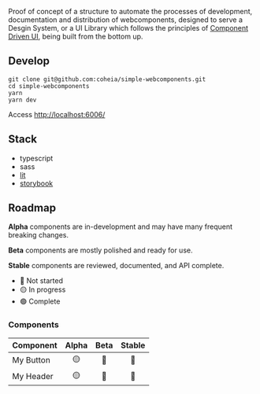 Proof of concept of a structure to automate the processes of development, documentation and distribution of webcomponents, designed to serve a Desgin System, or a UI Library which follows the principles of [Component Driven UI](https://www.componentdriven.org/), being built from the bottom up.

## Develop
```console
git clone git@github.com:coheia/simple-webcomponents.git
cd simple-webcomponents
yarn
yarn dev
```

Access [http://localhost:6006/](http://localhost:6006/)

## Stack
- typescript
- sass
- [lit](https://lit.dev/)
- [storybook](https://storybook.js.org/)

## Roadmap

**Alpha** components are in-development and may have many frequent breaking
changes.

**Beta** components are mostly polished and ready for use.

**Stable** components are reviewed, documented, and API complete.

-   🔴 Not started
-   🟡 In progress
-   🟢 Complete

### Components

Component                     | Alpha | Beta  | Stable
----------------------------- | :---: | :---: | :---:
My Button                     | 🟡    | 🔴    | 🔴
My Header                     | 🟡    | 🔴    | 🔴
